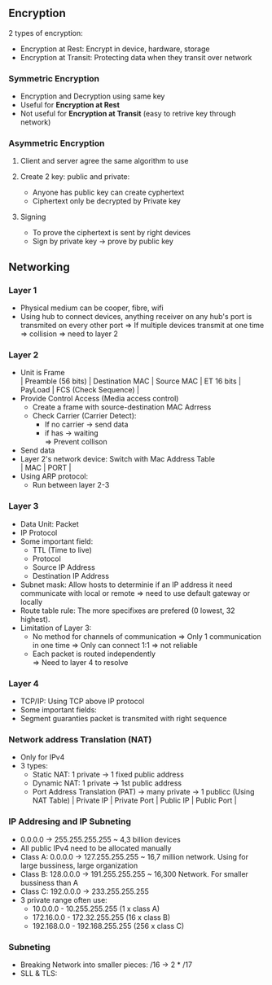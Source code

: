 ## Encryption 
2 types of encryption:  
- Encryption at Rest: Encrypt in device, hardware, storage  
- Encryption at Transit: Protecting data when they transit over network   

### Symmetric Encryption  
- Encryption and Decryption using same key   
- Useful for **Encryption at Rest**   
- Not useful for **Encryption at Transit** (easy to retrive key through network)

### Asymmetric Encryption 

1. Client and server agree the same algorithm to use   
2. Create 2 key: public and private:     
   - Anyone has public key can create cyphertext  
   - Ciphertext only be decrypted by Private key      

3. Signing  
   - To prove the ciphertext is sent by right devices     
   - Sign by private key -> prove by public key     

## Networking       
### Layer 1     
- Physical medium can be cooper, fibre, wifi  
- Using hub to connect devices, anything receiver on any hub's port is   transmited on every other port => If multiple devices transmit at one time =>   collision => need to layer 2   

### Layer 2  
- Unit is Frame   
| Preamble (56 bits) | Destination MAC | Source MAC | ET 16 bits | PayLoad | FCS (Check  Sequence) |    
- Provide Control Access (Media access control)     
  - Create a frame with source-destination MAC Adrress    
  - Check Carrier (Carrier Detect):    
    - If no carrier -> send data     
    - if has -> waiting     
    => Prevent collison   
- Send data   
- Layer 2's network device: Switch with Mac Address Table  
  | MAC | PORT |   
- Using ARP protocol:  
  - Run between layer 2-3  

### Layer 3  
- Data Unit: Packet   
- IP Protocol   
- Some important field:  
  - TTL (Time to live)  
  - Protocol   
  - Source IP Address  
  - Destination IP Address   
- Subnet mask: Allow hosts to determinie if an IP address it need communicate   with local or remote => need to use default gateway or locally   
- Route table rule: The more specifixes are prefered (0 lowest, 32 highest).   
- Limitation of Layer 3:   
  - No method for channels of communication => Only 1 communication in one time => Only can connect 1:1 => not reliable   
  - Each packet is routed independently  
=> Need to layer 4 to resolve   

### Layer 4  
- TCP/IP: Using TCP above IP protocol  
- Some important fields:  
- Segment guaranties packet is transmited with right sequence   

### Network address Translation (NAT)  
- Only for IPv4  
- 3 types:  
  - Static NAT: 1 private -> 1 fixed public address   
  - Dynamic NAT: 1 private -> 1st public address   
  - Port Address Translation (PAT) -> many private -> 1 publicc (Using NAT Table)
    | Private IP | Private Port | Public IP | Public Port | 

### IP Addresing and IP Subneting 
- 0.0.0.0 -> 255.255.255.255 ~ 4,3 billion devices
- All public IPv4 need to be allocated manually 
- Class A: 0.0.0.0 -> 127.255.255.255 ~ 16,7 million network. Using for large bussiness, large organization 
- Class B: 128.0.0.0 -> 191.255.255.255 ~ 16,300 Network. For smaller bussiness than A 
- Class C: 192.0.0.0 -> 233.255.255.255   
- 3 private range often use:  
  - 10.0.0.0 - 10.255.255.255 (1 x class A)  
  - 172.16.0.0 - 172.32.255.255 (16 x class B)  
  - 192.168.0.0 - 192.168.255.255 (256 x class C)  
### Subneting  
- Breaking Network into smaller pieces: /16 -> 2 * /17  
- SLL & TLS:  
